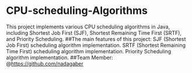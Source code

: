 # CPU-scheduling-Algorithms
This project implements various CPU scheduling algorithms in Java, including Shortest Job First (SJF), Shortest Remaining Time First (SRTF), and Priority Scheduling.
##The main features of this project:
SJF (Shortest Job First) scheduling algorithm implementation.
SRTF (Shortest Remaining Time First) scheduling algorithm implementation.
Priority Scheduling algorithm implementation.
##Team Member:
@https://github.com/nadagaber
